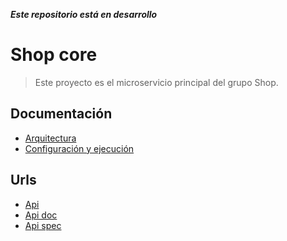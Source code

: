 _**Este repositorio está en desarrollo**_
# Shop core
> Este proyecto es el microservicio principal del grupo Shop.
 

## Documentación

- [Arquitectura](https://github.com/DomingoAlvarez99/shop/blob/master/README.md#Arquitectura-de-los-microservicios)
- [Configuración y ejecución](https://github.com/DomingoAlvarez99/shop/blob/master/README.md#Configuraci%C3%B3n-y-ejecuci%C3%B3n)

## Urls

- [Api](http://localhost:8080/api/v0)
- [Api doc](http://localhost:8080/api/v0/swagger-ui.html)
- [Api spec](http://localhost:8080/api/v0/api-docs)
